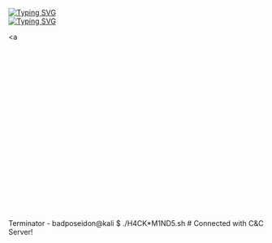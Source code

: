 <a href="https://git.io/typing-svg"><img src="https://readme-typing-svg.demolab.com?font=Gruppo&size=40&duration=5000&pause=9999&color=C6FF00&multiline=true&random=false&width=435&lines=B4DP0S31D0N" alt="Typing SVG" /></a><br>
<a href="https://git.io/typing-svg"><img src="https://readme-typing-svg.demolab.com?font=Gruppo&size=25&duration=5000&pause=9999&color=EA008A&multiline=true&random=false&width=435&lines=CyberSecurity+Analyst+%7C+Security%2B+%7C+E%7CHE" alt="Typing SVG" /></a><br>

<a <svg width="600" height="400" xmlns="http://www.w3.org/2000/svg">
  <!-- Barra de título -->
  <rect x="0" y="0" width="600" height="30" fill="#2b2b2b"/>
  <text x="80" y="20" font-family="monospace" font-size="16" fill="white">
    Terminator - badposeidon@kali
  </text>
  
  <!-- Botões da Janela -->
  <circle cx="15" cy="15" r="7" fill="#FF605C"/>
  <circle cx="35" cy="15" r="7" fill="#FFBD44"/>
  <circle cx="55" cy="15" r="7" fill="#00CA4E"/>
  
  <!-- Fundo do Terminal -->
  <rect x="0" y="30" width="600" height="370" fill="black"/>
  
  <!-- Texto do Terminal -->
  <text x="10" y="60" font-family="monospace" font-size="15" fill="white">
    $
    <tspan id="cmd" visibility="hidden"> ./H4CK*M1ND5.sh</tspan>
    <tspan id="result" x="10" dy="30" visibility="hidden"># Connected with C&C Server!</tspan>
  </text>
  
  <!-- Animação para simular digitação -->
  <animate xlink:href="#cmd" attributeName="visibility" from="hidden" to="visible" begin="0.5s" dur="0.5s" fill="freeze"/>
  <animate xlink:href="#result" attributeName="visibility" from="hidden" to="visible" begin="1.5s" dur="0.1s" fill="freeze"/>
</svg> </a>
